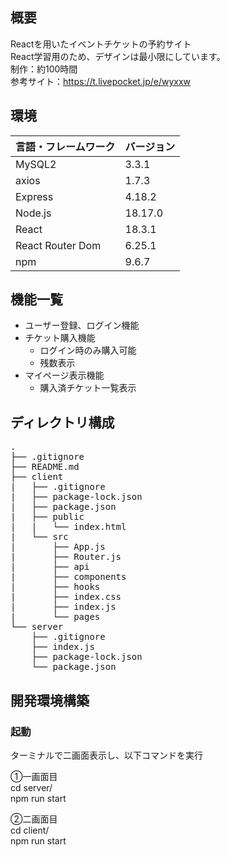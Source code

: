 ## 概要

 Reactを用いたイベントチケットの予約サイト<br >
 React学習用のため、デザインは最小限にしています。<br >
 制作：約100時間<br >
 参考サイト：https://t.livepocket.jp/e/wyxxw


## 環境

| 言語・フレームワーク  | バージョン |
| --------------------- | ---------- |
| MySQL2                 | 3.3.1        |
| axios                 | 1.7.3        |
| Express                 | 4.18.2        |
| Node.js               | 18.17.0    |
| React                 | 18.3.1     |
| React Router Dom                 | 6.25.1     |
| npm             |  9.6.7      |


## 機能一覧

- ユーザー登録、ログイン機能
- チケット購入機能
  - ログイン時のみ購入可能
  - 残数表示
- マイページ表示機能
  - 購入済チケット一覧表示


## ディレクトリ構成
<pre>
.
├── .gitignore
├── README.md
├── client
|   ├── .gitignore
|   ├── package-lock.json
|   ├── package.json
|   ├── public
|   |   └── index.html
|   └── src
|       ├── App.js
|       ├── Router.js
|       ├── api
|       ├── components
|       ├── hooks
|       ├── index.css
|       ├── index.js
|       └── pages
└── server
    ├── .gitignore
    ├── index.js
    ├── package-lock.json
    └── package.json
</pre>


## 開発環境構築

### 起動

ターミナルで二画面表示し、以下コマンドを実行

①一画面目<br >
cd server/<br >
npm run start

②二画面目<br >
cd client/<br >
npm run start
